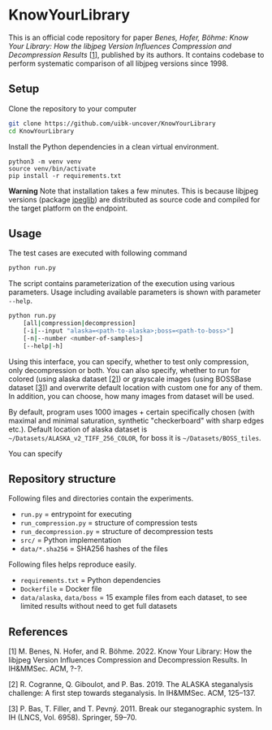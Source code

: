 # KnowYourLibrary

This is an official code repository for paper *Benes, Hofer, Böhme: Know Your Library: How the libjpeg Version Influences Compression and Decompression Results* [[1](#1)], published by its authors. It contains codebase to perform systematic comparison of all libjpeg versions since 1998.


## Setup

Clone the repository to your computer

```bash
git clone https://github.com/uibk-uncover/KnowYourLibrary
cd KnowYourLibrary
```

Install the Python dependencies in a clean virtual environment.

```
python3 -m venv venv
source venv/bin/activate
pip install -r requirements.txt
```

**Warning**
Note that installation takes a few minutes. This is because libjpeg versions (package [jpeglib](https://pypi.org/project/jpeglib/)) are distributed as source code and compiled for the target platform on the endpoint.

## Usage

The test cases are executed with following command

```bash
python run.py
```

The script contains parameterization of the execution using various parameters. Usage including available parameters is shown with parameter `--help`.


```bash
python run.py
    [all|compression|decompression]
    [-i|--input "alaska=<path-to-alaska>;boss=<path-to-boss>"]
    [-n|--number <number-of-samples>]
    [--help|-h]
```

Using this interface, you can specify, whether to test only compression, only decompression or both. You can also specify, whether to run for colored (using alaska dataset [[2]](#2)) or grayscale images (using BOSSBase dataset [[3]](#3)) and overwrite default location with custom one for any of them. In addition, you can choose, how many images from dataset will be used.


By default, program uses 1000 images + certain specifically chosen (with maximal and minimal saturation, synthetic "checkerboard" with sharp edges etc.). Default location of alaska dataset is `~/Datasets/ALASKA_v2_TIFF_256_COLOR`, for boss it is `~/Datasets/BOSS_tiles`.

You can specify

## Repository structure

Following files and directories contain the experiments.

- `run.py` = entrypoint for executing
- `run_compression.py` = structure of compression tests
- `run_decompression.py` = structure of decompression tests
- `src/` = Python implementation
- `data/*.sha256` = SHA256 hashes of the files

Following files helps reproduce easily.

- `requirements.txt` = Python dependencies
- `Dockerfile` = Docker file
- `data/alaska`, `data/boss` = 15 example files from each dataset, to see limited results without need to get full datasets

## References

<a id="1">[1]</a>
M. Benes, N. Hofer, and R. Böhme. 2022. Know Your Library:
How the libjpeg Version Influences Compression and Decompression Results. In IH&MMSec. ACM, ?-?.

<a id="2">[2]</a> 
R. Cogranne, Q. Giboulot, and P. Bas. 2019. The ALASKA steganalysis challenge:
A first step towards steganalysis. In IH&MMSec. ACM, 125–137.

<a id="3">[3]</a> 
P. Bas, T. Filler, and T. Pevný. 2011. Break our steganographic system. In IH
(LNCS, Vol. 6958). Springer, 59–70.